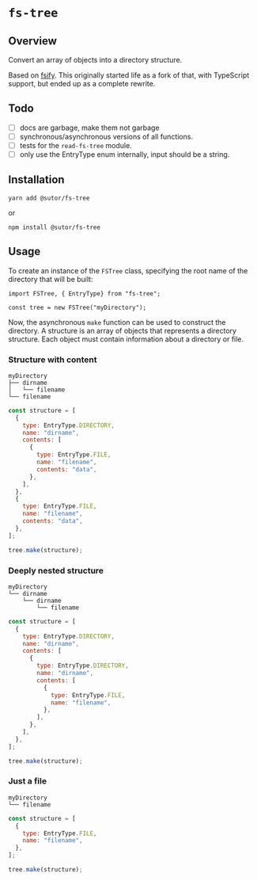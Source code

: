 # `fs-tree`

## Overview

Convert an array of objects into a directory structure.

Based on [fsify](https://github.com/electerious/fsify). This originally started life as a fork of that, with TypeScript support, but ended up as a complete rewrite.

## Todo

- [ ] docs are garbage, make them not garbage
- [ ] synchronous/asynchronous versions of all functions.
- [ ] tests for the `read-fs-tree` module.
- [ ] only use the EntryType enum internally, input should be a string.

## Installation

```
yarn add @sutor/fs-tree
```

or

```
npm install @sutor/fs-tree
```

## Usage

To create an instance of the `FSTree` class, specifying the root name of the directory that
will be built:

```
import FSTree, { EntryType} from "fs-tree";

const tree = new FSTree("myDirectory");
```

Now, the asynchronous `make` function can be used to construct the directory. A structure is an array of objects that represents a directory structure. Each object must contain information about a directory or file.

### Structure with content

```
myDirectory
├── dirname
│   └── filename
└── filename
```

```js
const structure = [
  {
    type: EntryType.DIRECTORY,
    name: "dirname",
    contents: [
      {
        type: EntryType.FILE,
        name: "filename",
        contents: "data",
      },
    ],
  },
  {
    type: EntryType.FILE,
    name: "filename",
    contents: "data",
  },
];

tree.make(structure);
```

### Deeply nested structure

```
myDirectory
└── dirname
    └── dirname
        └── filename
```

```js
const structure = [
  {
    type: EntryType.DIRECTORY,
    name: "dirname",
    contents: [
      {
        type: EntryType.DIRECTORY,
        name: "dirname",
        contents: [
          {
            type: EntryType.FILE,
            name: "filename",
          },
        ],
      },
    ],
  },
];

tree.make(structure);
```

### Just a file

```
myDirectory
└── filename
```

```js
const structure = [
  {
    type: EntryType.FILE,
    name: "filename",
  },
];

tree.make(structure);
```
